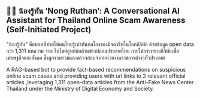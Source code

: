 ## 👦🏻 น้องรู้ทัน ‘Nong Ruthan’: A Conversational AI Assistant for Thailand Online Scam Awareness (Self-Initiated Project)

"น้องรู้ทัน" คือบอทที่ช่วยให้คนไทยรู้เท่าทันกลโกงของมิจฉาชีพในโลกดิจิทัล ด้วยข้อมูล open data กว่า 1,311 บทความ จากเว็บไซต์ศูนย์ต่อต้านข่าวปลอมประเทศไทย ภายใต้กระทรวงดิจิทัลเพื่อเศรษฐกิจและสังคม ซึ่งถูกรวบรวมและตรวจสอบจากหน่วยงานราชการต่างๆทั่วประเทศ

A RAG-based bot to provide fact-based recommendations on suspicious online scam cases and providing users with url links to 2 relevant official articles
,leveraging 1,311 open-data articles from the Anti-Fake News Center Thailand under the Ministry of Digital Economy and Society.


